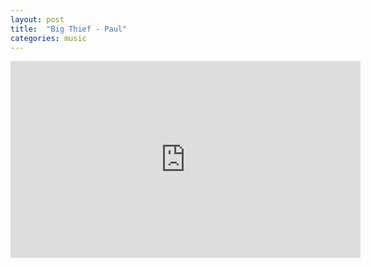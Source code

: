 ```yaml
---
layout: post
title:  "Big Thief - Paul"
categories: music
---
```

<iframe width="560" height="315" src="https://www.youtube.com/embed/7BjKEkA-vIQ" frameborder="0" allowfullscreen></iframe>
